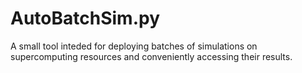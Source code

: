 # AutoBatchSim.py
A small tool inteded for deploying batches of simulations on supercomputing resources and conveniently accessing their results.
